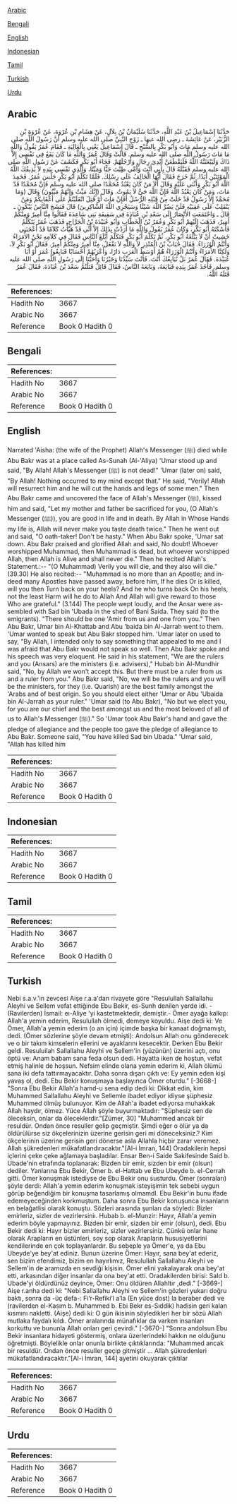 [Arabic](#arabic)

[Bengali](#bengali)

[English](#english)

[Indonesian](#indonesian)

[Tamil](#tamil)

[Turkish](#turkish)

[Urdu](#urdu)

## Arabic


<div dir="rtl" lang="ar" style={{fontSize:'larger',backgroundColor:'#f8f9fa',padding:20}}>
حَدَّثَنَا إِسْمَاعِيلُ بْنُ عَبْدِ اللَّهِ، حَدَّثَنَا سُلَيْمَانُ بْنُ بِلاَلٍ، عَنْ هِشَامِ بْنِ عُرْوَةَ، عَنْ عُرْوَةَ بْنِ الزُّبَيْرِ، عَنْ عَائِشَةَ ـ رضى الله عنها ـ زَوْجِ النَّبِيِّ صلى الله عليه وسلم أَنَّ رَسُولَ اللَّهِ صلى الله عليه وسلم مَاتَ وَأَبُو بَكْرٍ بِالسُّنْحِ ـ قَالَ إِسْمَاعِيلُ يَعْنِي بِالْعَالِيَةِ ـ فَقَامَ عُمَرُ يَقُولُ وَاللَّهِ مَا مَاتَ رَسُولُ اللَّهِ صلى الله عليه وسلم‏.‏ قَالَتْ وَقَالَ عُمَرُ وَاللَّهِ مَا كَانَ يَقَعُ فِي نَفْسِي إِلاَّ ذَاكَ وَلَيَبْعَثَنَّهُ اللَّهُ فَلَيَقْطَعَنَّ أَيْدِيَ رِجَالٍ وَأَرْجُلَهُمْ‏.‏ فَجَاءَ أَبُو بَكْرٍ فَكَشَفَ عَنْ رَسُولِ اللَّهِ صلى الله عليه وسلم فَقَبَّلَهُ قَالَ بِأَبِي أَنْتَ وَأُمِّي طِبْتَ حَيًّا وَمَيِّتًا، وَالَّذِي نَفْسِي بِيَدِهِ لاَ يُذِيقُكَ اللَّهُ الْمَوْتَتَيْنِ أَبَدًا‏.‏ ثُمَّ خَرَجَ فَقَالَ أَيُّهَا الْحَالِفُ عَلَى رِسْلِكَ‏.‏ فَلَمَّا تَكَلَّمَ أَبُو بَكْرٍ جَلَسَ عُمَرُ‏.‏ فَحَمِدَ اللَّهَ أَبُو بَكْرٍ وَأَثْنَى عَلَيْهِ وَقَالَ أَلاَ مَنْ كَانَ يَعْبُدُ مُحَمَّدًا صلى الله عليه وسلم فَإِنَّ مُحَمَّدًا قَدْ مَاتَ، وَمَنْ كَانَ يَعْبُدُ اللَّهَ فَإِنَّ اللَّهَ حَىٌّ لاَ يَمُوتُ‏.‏ وَقَالَ ‏(‏إِنَّكَ مَيِّتٌ وَإِنَّهُمْ مَيِّتُونَ‏)‏ وَقَالَ ‏(‏وَمَا مُحَمَّدٌ إِلاَّ رَسُولٌ قَدْ خَلَتْ مِنْ قَبْلِهِ الرُّسُلُ أَفَإِنْ مَاتَ أَوْ قُتِلَ انْقَلَبْتُمْ عَلَى أَعْقَابِكُمْ وَمَنْ يَنْقَلِبْ عَلَى عَقِبَيْهِ فَلَنْ يَضُرَّ اللَّهَ شَيْئًا وَسَيَجْزِي اللَّهُ الشَّاكِرِينَ‏)‏ قَالَ فَنَشَجَ النَّاسُ يَبْكُونَ ـ قَالَ ـ وَاجْتَمَعَتِ الأَنْصَارُ إِلَى سَعْدِ بْنِ عُبَادَةَ فِي سَقِيفَةِ بَنِي سَاعِدَةَ فَقَالُوا مِنَّا أَمِيرٌ وَمِنْكُمْ أَمِيرٌ، فَذَهَبَ إِلَيْهِمْ أَبُو بَكْرٍ وَعُمَرُ بْنُ الْخَطَّابِ وَأَبُو عُبَيْدَةَ بْنُ الْجَرَّاحِ، فَذَهَبَ عُمَرُ يَتَكَلَّمُ فَأَسْكَتَهُ أَبُو بَكْرٍ، وَكَانَ عُمَرُ يَقُولُ وَاللَّهِ مَا أَرَدْتُ بِذَلِكَ إِلاَّ أَنِّي قَدْ هَيَّأْتُ كَلاَمًا قَدْ أَعْجَبَنِي خَشِيتُ أَنْ لاَ يَبْلُغَهُ أَبُو بَكْرٍ، ثُمَّ تَكَلَّمَ أَبُو بَكْرٍ فَتَكَلَّمَ أَبْلَغَ النَّاسِ فَقَالَ فِي كَلاَمِهِ نَحْنُ الأُمَرَاءُ وَأَنْتُمُ الْوُزَرَاءُ‏.‏ فَقَالَ حُبَابُ بْنُ الْمُنْذِرِ لاَ وَاللَّهِ لاَ نَفْعَلُ، مِنَّا أَمِيرٌ وَمِنْكُمْ أَمِيرٌ‏.‏ فَقَالَ أَبُو بَكْرٍ لاَ، وَلَكِنَّا الأُمَرَاءُ وَأَنْتُمُ الْوُزَرَاءُ هُمْ أَوْسَطُ الْعَرَبِ دَارًا، وَأَعْرَبُهُمْ أَحْسَابًا فَبَايِعُوا عُمَرَ أَوْ أَبَا عُبَيْدَةَ‏.‏ فَقَالَ عُمَرُ بَلْ نُبَايِعُكَ أَنْتَ، فَأَنْتَ سَيِّدُنَا وَخَيْرُنَا وَأَحَبُّنَا إِلَى رَسُولِ اللَّهِ صلى الله عليه وسلم‏.‏ فَأَخَذَ عُمَرُ بِيَدِهِ فَبَايَعَهُ، وَبَايَعَهُ النَّاسُ، فَقَالَ قَائِلٌ قَتَلْتُمْ سَعْدَ بْنَ عُبَادَةَ‏.‏ فَقَالَ عُمَرُ قَتَلَهُ اللَّهُ‏.‏
</div>
<div style={{backgroundColor:'#f8f9fa',padding:20, marginBottom: 10}}><table> <thead> <tr> <th>References:</th> <th></th> </tr> </thead> <tbody><tr><td>Hadith No</td><td>3667</td></tr><tr><td>Arabic No</td><td>3667</td></tr><tr><td>Reference</td><td>Book 0 Hadith 0</td></tr></tbody></table></div>

## Bengali


<div dir="ltr" lang="bn" style={{fontSize:'larger',backgroundColor:'#f8f9fa',padding:20}}>

</div>
<div style={{backgroundColor:'#f8f9fa',padding:20, marginBottom: 10}}><table> <thead> <tr> <th>References:</th> <th></th> </tr> </thead> <tbody><tr><td>Hadith No</td><td>3667</td></tr><tr><td>Arabic No</td><td>3667</td></tr><tr><td>Reference</td><td>Book 0 Hadith 0</td></tr></tbody></table></div>

## English


<div dir="ltr" lang="en" style={{fontSize:'larger',backgroundColor:'#f8f9fa',padding:20}}>
Narrated 'Aisha: (the wife of the Prophet) Allah's Messenger (ﷺ) died while Abu Bakr was at a place called As-Sunah (Al-'Aliya) 'Umar stood up and said, "By Allah! Allah's Messenger (ﷺ) is not dead!" 'Umar (later on) said, "By Allah! Nothing occurred to my mind except that." He said, "Verily! Allah will resurrect him and he will cut the hands and legs of some men." Then Abu Bakr came and uncovered the face of Allah's Messenger (ﷺ), kissed him and said, "Let my mother and father be sacrificed for you, (O Allah's Messenger (ﷺ)), you are good in life and in death. By Allah in Whose Hands my life is, Allah will never make you taste death twice." Then he went out and said, "O oath-taker! Don't be hasty." When Abu Bakr spoke, 'Umar sat down. Abu Bakr praised and glorified Allah and said, No doubt! Whoever worshipped Muhammad, then Muhammad is dead, but whoever worshipped Allah, then Allah is Alive and shall never die." Then he recited Allah's Statement.:-- "(O Muhammad) Verily you will die, and they also will die." (39.30) He also recited:-- "Muhammad is no more than an Apostle; and indeed many Apostles have passed away, before him, If he dies Or is killed, will you then Turn back on your heels? And he who turns back On his heels, not the least Harm will he do to Allah And Allah will give reward to those Who are grateful." (3.144) The people wept loudly, and the Ansar were assembled with Sad bin 'Ubada in the shed of Bani Saida. They said (to the emigrants). "There should be one 'Amir from us and one from you." Then Abu Bakr, Umar bin Al-Khattab and Abu 'baida bin Al-Jarrah went to them. 'Umar wanted to speak but Abu Bakr stopped him. 'Umar later on used to say, "By Allah, I intended only to say something that appealed to me and I was afraid that Abu Bakr would not speak so well. Then Abu Bakr spoke and his speech was very eloquent. He said in his statement, "We are the rulers and you (Ansars) are the ministers (i.e. advisers)," Hubab bin Al-Mundhir said, "No, by Allah we won't accept this. But there must be a ruler from us and a ruler from you." Abu Bakr said, "No, we will be the rulers and you will be the ministers, for they (i.e. Quarish) are the best family amongst the 'Arabs and of best origin. So you should elect either 'Umar or Abu 'Ubaida bin Al-Jarrah as your ruler." 'Umar said (to Abu Bakr), "No but we elect you, for you are our chief and the best amongst us and the most beloved of all of us to Allah's Messenger (ﷺ)." So 'Umar took Abu Bakr's hand and gave the pledge of allegiance and the people too gave the pledge of allegiance to Abu Bakr. Someone said, "You have killed Sad bin Ubada." 'Umar said, "Allah has killed him
</div>
<div style={{backgroundColor:'#f8f9fa',padding:20, marginBottom: 10}}><table> <thead> <tr> <th>References:</th> <th></th> </tr> </thead> <tbody><tr><td>Hadith No</td><td>3667</td></tr><tr><td>Arabic No</td><td>3667</td></tr><tr><td>Reference</td><td>Book 0 Hadith 0</td></tr></tbody></table></div>

## Indonesian


<div dir="ltr" lang="id" style={{fontSize:'larger',backgroundColor:'#f8f9fa',padding:20}}>

</div>
<div style={{backgroundColor:'#f8f9fa',padding:20, marginBottom: 10}}><table> <thead> <tr> <th>References:</th> <th></th> </tr> </thead> <tbody><tr><td>Hadith No</td><td>3667</td></tr><tr><td>Arabic No</td><td>3667</td></tr><tr><td>Reference</td><td>Book 0 Hadith 0</td></tr></tbody></table></div>

## Tamil


<div dir="ltr" lang="ta" style={{fontSize:'larger',backgroundColor:'#f8f9fa',padding:20}}>

</div>
<div style={{backgroundColor:'#f8f9fa',padding:20, marginBottom: 10}}><table> <thead> <tr> <th>References:</th> <th></th> </tr> </thead> <tbody><tr><td>Hadith No</td><td>3667</td></tr><tr><td>Arabic No</td><td>3667</td></tr><tr><td>Reference</td><td>Book 0 Hadith 0</td></tr></tbody></table></div>

## Turkish


<div dir="ltr" lang="tr" style={{fontSize:'larger',backgroundColor:'#f8f9fa',padding:20}}>
Nebi s.a.v.'in zevcesi Aişe r.a.a'dan rivayete göre "Resulullah Sallallahu Aleyhi ve Sellem vefat ettiğinde Ebu Bekir, es-Sunh denilen yerde idi. -(Ravilerden) İsmail: eı-Aliye 'yi kastetmektedir, demiştir.- Ömer ayağa kalkıp: Allah'a yemin ederim, Resulullah ölmedi, demeye koyuldu. Aişe dedi ki: Ve Ömer, Allah'a yemin ederim (o an için) içimde başka bir kanaat doğmamıştı, dedi. (Ömer sözlerine şöyle devam etmişti): Andolsun Allah onu gönderecek ve o bir takım kimselerin ellerini ve ayaklarını kesecektir. Derken Ebu Bekir geldi. Resuluilah Sallallahu Aleyhi ve Sellem'in (yüzünün) üzerini açtı, onu öptü ve: Anam babam sana feda olsun dedi. Hayatta iken de hoştun, vefat etmiş halinle de hoşsun. Nefsim elinde olana yemin ederim ki, Allah ölümü sana iki defa tattırmayacaktır. Daha sonra dışarı çıktı ve: Ey yemin eden kişi yavaş ol, dedi. Ebu Bekir konuşmaya başlayınca Ömer oturdu." [-3668-] "Sonra Ebu Bekir Allah'a hamd-u sena edip dedi ki: Dikkat edin, kim Muhammed Sallallahu Aleyhi ve Sellemle ibadet ediyor idiyse şüphesiz Muhammed ölmüş bulunuyor. Kim de Allah'a ibadet ediyorsa muhakkak Allah haydır, ölmez. Yüce Allah şöyle buyurmaktadır: "Şüphesiz sen de öleceksin, onlar da öleceklerdir."[Zümer, 30] "Muhammed ancak bir resuldür. Ondan önce resuller gelip geçmiştir. Şimdi eğer o ölür ya da öldürülürse siz ökçelerinizin üzerine gerisin geri mi döneceksiniz.? Kim ökçelerinin üzerine gerisin geri dönerse asla Allahla hiçbir zarar veremez. Allah şükredenleri mükafatlandıracaktır."[Al-i İmran, 144] Oradakilerin hepsi içlerini çeke çeke ağlamaya başladılar. Ensar Ben-i Saide Sakifesinde Said b. Ubade'nin etrafında toplanarak: Bizden bir emir, sizden bir emir (olsun) dediler. Yanlarına Ebu Bekir, Ömer b. el-Hattab ve Ebu Ubeyde b. el-Cerrah gitti. Ömer konuşmak istediyse de Ebu Bekir onu susturdu. Ömer (sonraları) şöyle derdi: Allah'a yemin ederim konuşmak isteyişimin tek sebebi uygun görüp beğendiğim bir konuşma tasarlamış olmamdl. Ebu Bekir'in bunu ifade edemeyeceğinden korkmuştum. Daha sonra Ebu Bekir konuşunca insanların en belağatlisi olarak konuştu. Sözleri arasında şunları da söyledi: Bizler emirleriz, sizler de vezirlersiniı. Hubab b. el-Munzir: Hayır, Allah'a yemin ederim böyle yapmayınız. Bizden bir emir, sizden bir emir (olsun), dedi. Ebu Bekir dedi ki: Hayır bizler emirleriz, sizler vezirlersiniz. Çünkü onlar hane olarak Arapların en üstünleri, soy sop olarak Arapların hususiyetlerini kendilerinde en çok toplayanlardır. Bu sebeple ya Ömer'e, ya da Ebu Ubeyde'ye bey'at ediniz. Bunun üzerine Ömer: Hayır, sana bey'at ederiz, sen bizim efendimiz, bizim en hayırlımız, Resulullah Sallallahu Aleyhi ve Sellem'in de aramızda en sevdiği kişisin. Ömer elini yakalayarak ona bey'at etti, arkasından diğer insanlar da ona bey'at etti. Oradakilerden birisi: SaId b. Ubade'yi öldürdünüz deyince, Ömer: Onu öldüren Allahltır ,dedi." [-3669-] Aişe r.anha dedi ki: "Nebi Sallallahu Aleyhi ve Sellem'in gözleri yukarı doğru baktı, sonra da -üç defa-: Fi’r-Refiki’l a’la (En yüce dost) la beraber dedi ve (ravilerden el-Kasım b. Muhammed b. Ebi Bekr es-Sıddik) hadisin geri kalan kısmını nakletti. (Aişe) dedi ki: O gün ikisinin söyledikleri her bir sözü Allah mutlaka faydalı kıldı. Ömer aralarında münafıklar da varken insanları korkuttu ve bununla Allah onları geri çevirdi." [-3670-] "Sonra andolsun Ebu Bekir insanlara hidayeti göstermiş, onlara üzerlerindeki hakkın ne olduğunu öğretmişti. Böylelikle onlar onunla birlikte çıktıklarında: "Muhammed ancak bir resuldür. Ondan önce resuller geçip gitmiştir ... Allah şükredenleri mükafatlandıracaktır."[Al-i İmran, 144] ayetini okuyarak çıktılar
</div>
<div style={{backgroundColor:'#f8f9fa',padding:20, marginBottom: 10}}><table> <thead> <tr> <th>References:</th> <th></th> </tr> </thead> <tbody><tr><td>Hadith No</td><td>3667</td></tr><tr><td>Arabic No</td><td>3667</td></tr><tr><td>Reference</td><td>Book 0 Hadith 0</td></tr></tbody></table></div>

## Urdu


<div dir="rtl" lang="ur" style={{fontSize:'larger',backgroundColor:'#f8f9fa',padding:20}}>

</div>
<div style={{backgroundColor:'#f8f9fa',padding:20, marginBottom: 10}}><table> <thead> <tr> <th>References:</th> <th></th> </tr> </thead> <tbody><tr><td>Hadith No</td><td>3667</td></tr><tr><td>Arabic No</td><td>3667</td></tr><tr><td>Reference</td><td>Book 0 Hadith 0</td></tr></tbody></table></div>